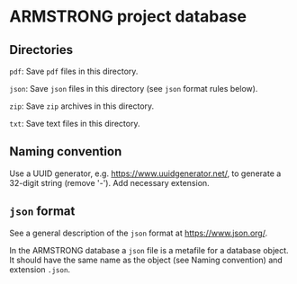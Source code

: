 # ARMSTRONG project database

## Directories
`pdf`: Save `pdf` files in this directory.

`json`: Save `json` files in this directory (see `json` format rules below).

`zip`: Save `zip` archives in this directory.

`txt`: Save text files in this directory.

## Naming convention
Use a UUID generator, e.g. https://www.uuidgenerator.net/, to generate a 32-digit string (remove '-'). Add necessary extension.

## `json` format
See a general description of the `json` format at https://www.json.org/.

In the ARMSTRONG database a `json` file is a metafile for a database object. It should have the same name as the object (see Naming convention) and extension `.json`.
